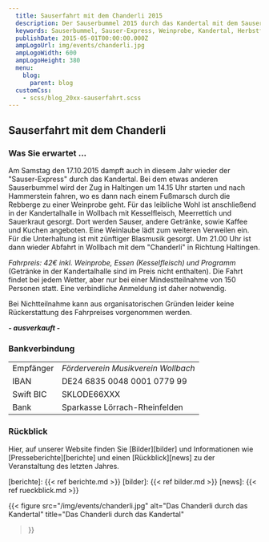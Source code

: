 ```yaml
---
  title: Sauserfahrt mit dem Chanderli 2015
  description: Der Sauserbummel 2015 durch das Kandertal mit dem Sauser-Express und der Dampfmusik.
  keywords: Sauserbummel, Sauser-Express, Weinprobe, Kandertal, Herbstfest, Degustation, Wein, Sauser
  publishDate: 2015-05-01T00:00:00.000Z
  ampLogoUrl: img/events/chanderli.jpg
  ampLogoWidth: 600
  ampLogoHeight: 380
  menu:
    blog:
      parent: blog
  customCss:
    - scss/blog_20xx-sauserfahrt.scss
---
```


## Sauserfahrt mit dem Chanderli
### Was Sie erwartet ...
Am Samstag den 17.10.2015 dampft auch in diesem Jahr wieder der
"Sauser-Express" durch das Kandertal. Bei dem etwas anderen Sauserbummel
wird der Zug in Haltingen um 14.15 Uhr starten und nach Hammerstein fahren,
wo es dann nach einem Fußmarsch durch die Rebberge zu einer Weinprobe geht.
Für das leibliche Wohl ist anschließend in der Kandertalhalle in Wollbach
mit Kesselfleisch, Meerrettich und Sauerkraut gesorgt. Dort werden Sauser,
andere Getränke, sowie Kaffee und Kuchen angeboten. Eine Weinlaube lädt zum
weiteren Verweilen ein. Für die Unterhaltung ist mit zünftiger Blasmusik
gesorgt. Um 21.00 Uhr ist dann wieder Abfahrt in Wollbach mit dem
"Chanderli" in Richtung Haltingen.

*Fahrpreis: 42€ inkl. Weinprobe, Essen (Kesselfleisch) und Programm*
(Getränke in der Kandertalhalle sind im Preis nicht enthalten). Die Fahrt
findet bei jedem Wetter, aber nur bei einer Mindestteilnahme von 150
Personen statt. Eine verbindliche Anmeldung ist daher notwendig.

Bei Nichtteilnahme kann aus organisatorischen Gründen leider keine
Rückerstattung des Fahrpreises vorgenommen werden.

<p class="ausverkauft">
<b><i>- ausverkauft -</i></b>
</p>

### Bankverbindung
| | |
|----------|----|
|Empfänger | *Förderverein Musikverein Wollbach* |
|IBAN      | DE24 6835 0048 0001 0779 99 |
|Swift BIC | SKLODE66XXX |
|Bank      | Sparkasse Lörrach-Rheinfelden |

### Rückblick
Hier, auf unserer Website finden Sie [Bilder][bilder] und Informationen wie
[Presseberichte][berichte] und einen [Rückblick][news] zu der Veranstaltung
des letzten Jahres.

[berichte]: {{< ref berichte.md >}}
[bilder]: {{< ref bilder.md >}}
[news]: {{< ref rueckblick.md >}}

{{< figure src="/img/events/chanderli.jpg"
           alt="Das Chanderli durch das Kandertal"
           title="Das Chanderli durch das Kandertal"
>}}

